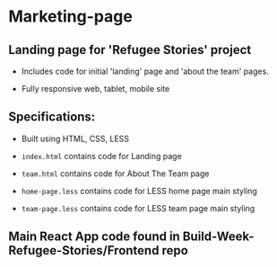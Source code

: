 # Marketing-page

## Landing page for 'Refugee Stories' project

* Includes code for initial 'landing' page and 'about the team' pages. 

* Fully responsive web, tablet, mobile site


## Specifications:

* Built using HTML, CSS, LESS

* `index.html` contains code for Landing page

* `team.html` contains code for About The Team page

* `home-page.less` contains code for LESS home page main styling

* `team-page.less` contains code for LESS team page main styling

## Main React App code found in Build-Week-Refugee-Stories/Frontend repo
